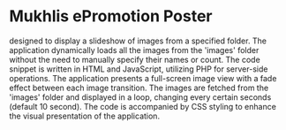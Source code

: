 # Mukhlis ePromotion Poster
designed to display a slideshow of images from a specified folder. The application dynamically loads all the images from the 'images' folder without the need to manually specify their names or count. The code snippet is written in HTML and JavaScript, utilizing PHP for server-side operations. The application presents a full-screen image view with a fade effect between each image transition. The images are fetched from the 'images' folder and displayed in a loop, changing every certain seconds (default 10 second). The code is accompanied by CSS styling to enhance the visual presentation of the application. 
